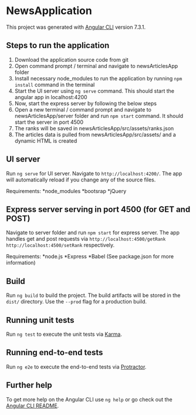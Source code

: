 # NewsApplication

This project was generated with [Angular CLI](https://github.com/angular/angular-cli) version 7.3.1.

## Steps to run the application
1. Download the application source code from git
2. Open command prompt / terminal and navigate to newsArticlesApp folder
3. Install necessary node_modules to run the application by running `npm install` command in the terminal
4. Start the UI server using `ng serve` command. This should start the angular app in localhost:4200
5. Now, start the express server by following the below steps
6. Open a new terminal / command prompt and navigate to newsArticlesApp/server folder and run `npm start` command. 
   It should start the server in port 4500
7. The ranks will be saved in newsArticlesApp/src/assets/ranks.json
8. The articles data is pulled from newsArticlesApp/src/assets/ and a dynamic HTML is created

## UI server

Run `ng serve` for UI server. Navigate to `http://localhost:4200/`. The app will automatically reload if you change any of the source files.

Requirements: 
*node_modules
*bootsrap
*jQuery

## Express server serving in port 4500 (for GET and POST)

Navigate to server folder and run `npm start` for express server. The app handles get and post requests via `http://localhost:4500/getRank`
`http://localhost:4500/setRank` respectively.


Requirements:
*node.js
*Express 
*Babel
(See package.json for more information)

## Build

Run `ng build` to build the project. The build artifacts will be stored in the `dist/` directory. Use the `--prod` flag for a production build.

## Running unit tests

Run `ng test` to execute the unit tests via [Karma](https://karma-runner.github.io).

## Running end-to-end tests

Run `ng e2e` to execute the end-to-end tests via [Protractor](http://www.protractortest.org/).

## Further help

To get more help on the Angular CLI use `ng help` or go check out the [Angular CLI README](https://github.com/angular/angular-cli/blob/master/README.md).
